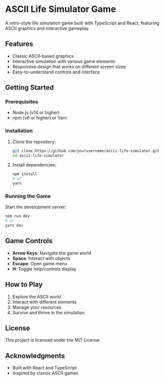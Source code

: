 # ASCII Life Simulator Game

A retro-style life simulation game built with TypeScript and React, featuring ASCII graphics and interactive gameplay.


## Features

- Classic ASCII-based graphics
- Interactive simulation with various game elements
- Responsive design that works on different screen sizes
- Easy-to-understand controls and interface

## Getting Started

### Prerequisites

- Node.js (v14 or higher)
- npm (v6 or higher) or Yarn

### Installation

1. Clone the repository:
   ```bash
   git clone https://github.com/yourusername/ascii-life-simulator.git
   cd ascii-life-simulator
   ```

2. Install dependencies:
   ```bash
   npm install
   # or
   yarn
   ```

### Running the Game

Start the development server:
```bash
npm run dev
# or
yarn dev
```

## Game Controls

- **Arrow Keys**: Navigate the game world
- **Space**: Interact with objects
- **Escape**: Open game menu
- **H**: Toggle help/controls display

## How to Play

1. Explore the ASCII world
2. Interact with different elements
3. Manage your resources
4. Survive and thrive in the simulation


## License

This project is licensed under the MIT License 
## Acknowledgments

- Built with React and TypeScript
- Inspired by classic ASCII games

  